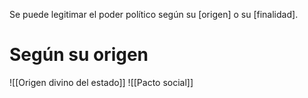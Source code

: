 Se puede legitimar el poder político según su [origen] o su [finalidad].
# Según su origen
![[Origen divino del estado]]
![[Pacto social]]